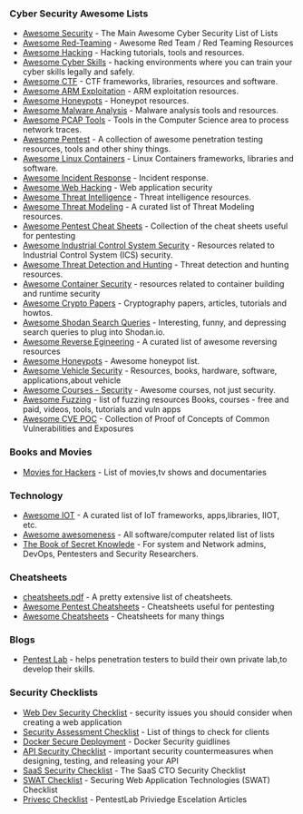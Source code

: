 ### Cyber Security Awesome Lists

- [Awesome Security](https://github.com/sbilly/awesome-security) - The Main Awesome Cyber Security List of Lists
- [Awesome Red-Teaming](https://github.com/yeyintminthuhtut/Awesome-Red-Teaming) - Awesome Red Team / Red Teaming Resources
- [Awesome Hacking](https://github.com/carpedm20/awesome-hacking) - Hacking tutorials, tools and resources.
- [Awesome Cyber Skills](https://github.com/joe-shenouda/awesome-cyber-skills) - hacking environments where you can train your cyber skills legally and safely.
- [Awesome CTF](https://github.com/apsdehal/awesome-ctf) - CTF frameworks, libraries, resources and software.
- [Awesome ARM Exploitation](https://github.com/HenryHoggard/awesome-arm-exploitation) - ARM exploitation resources.
- [Awesome Honeypots](https://github.com/paralax/awesome-honeypots) - Honeypot resources.
- [Awesome Malware Analysis](https://github.com/rshipp/awesome-malware-analysis) - Malware analysis tools and resources.
- [Awesome PCAP Tools](https://github.com/caesar0301/awesome-pcaptools) - Tools in the Computer Science area to process network traces.
- [Awesome Pentest](https://github.com/enaqx/awesome-pentest) - A collection of awesome penetration testing resources, tools and other shiny things.
- [Awesome Linux Containers](https://github.com/Friz-zy/awesome-linux-containers) - Linux Containers frameworks, libraries and software.
- [Awesome Incident Response](https://github.com/meirwah/awesome-incident-response) - Incident response.
- [Awesome Web Hacking](https://github.com/infoslack/awesome-web-hacking) - Web application security
- [Awesome Threat Intelligence](https://github.com/hslatman/awesome-threat-intelligence) - Threat intelligence resources.
- [Awesome Threat Modeling](https://github.com/redshiftzero/awesome-threat-modeling) - A curated list of Threat Modeling resources.
- [Awesome Pentest Cheat Sheets](https://github.com/coreb1t/awesome-pentest-cheat-sheets) - Collection of the cheat sheets useful for pentesting
- [Awesome Industrial Control System Security](https://github.com/mpesen/awesome-industrial-control-system-security) - Resources related to Industrial Control System (ICS) security.
- [Awesome Threat Detection and Hunting](https://github.com/0x4D31/awesome-threat-detection) -  Threat detection and hunting resources.
- [Awesome Container Security](https://github.com/kai5263499/container-security-awesome) -  resources related to container building and runtime security
- [Awesome Crypto Papers](https://github.com/pFarb/awesome-crypto-papers) - Cryptography papers, articles, tutorials and howtos.
- [Awesome Shodan Search Queries](https://github.com/jakejarvis/awesome-shodan-queries) - Interesting, funny, and depressing search queries to plug into Shodan.io.
- [Awesome Reverse Egineering](https://github.com/wtsxDev/reverse-engineering) - A curated list of awesome reversing resources
- [Awesome Honeypots](https://github.com/paralax/awesome-honeypots) - Awesome honeypot list.
- [Awesome Vehicle Security](https://github.com/jaredthecoder/awesome-vehicle-security) - Resources, books, hardware, software, applications,about vehicle
- [Awesome Courses - Security](https://github.com/prakhar1989/awesome-courses#security) - Awesome courses, not just security.
- [Awesome Fuzzing](https://github.com/secfigo/Awesome-Fuzzing) - list of fuzzing resources Books, courses - free and paid, videos, tools, tutorials and vuln apps
- [Awesome CVE POC](https://github.com/qazbnm456/awesome-cve-poc) - Collection of Proof of Concepts of Common Vulnerabilities and Exposures

### Books and Movies
- [Movies for Hackers](https://github.com/k4m4/movies-for-hackers) - List of movies,tv shows and documentaries

### Technology
- [Awesome IOT](https://github.com/phodal/awesome-iot) - A curated list of IoT frameworks, apps,libraries, IIOT, etc.
- [Awesome awesomeness](https://github.com/bayandin/awesome-awesomeness) - All software/computer related list of lists
- [The Book of Secret Knowlede](https://github.com/trimstray/the-book-of-secret-knowledge) - For system and Network admins, DevOps, Pentesters and Security Researchers.

### Cheatsheets
- [cheatsheets.pdf](https://github.com/qg0/cheatsheets.pdf) - A pretty extensive list of cheatsheets.
- [Awesome Pentest Cheatsheets](https://github.com/coreb1t/awesome-pentest-cheat-sheets) - Cheatsheets useful for pentesting
- [Awesome Cheatsheets](https://github.com/detailyang/awesome-cheatsheet) - Cheatsheets for many things

### Blogs
- [Pentest Lab](https://pentestlab.blog/) - helps penetration testers to build their own private lab,to develop their skills.

### Security Checklists
- [Web Dev Security Checklist](https://github.com/virajkulkarni14/WebDeveloperSecurityChecklist) - security issues you should consider when creating a web application
- [Security Assessment Checklist](https://github.com/iamthefrogy/Application-Security/blob/master/Web-Security/security-assessment-checklist.md) - List of things to check for clients
- [Docker Secure Deployment](https://github.com/GDSSecurity/Docker-Secure-Deployment-Guidelines) - Docker Security guidlines
- [API Security Checklist](https://github.com/shieldfy/API-Security-Checklist) - important security countermeasures when designing, testing, and releasing your API
- [SaaS Security Checklist](https://www.sqreen.com/checklists/saas-cto-security-checklist) - The SaaS CTO Security Checklist
- [SWAT Checklist](https://software-security.sans.org/resources/swat) - Securing Web Application Technologies (SWAT) Checklist
- [Privesc Checklist](https://github.com/netbiosX/Checklists/blob/master/Windows-Privilege-Escalation.md) - PentestLab Priviedge Escelation Articles